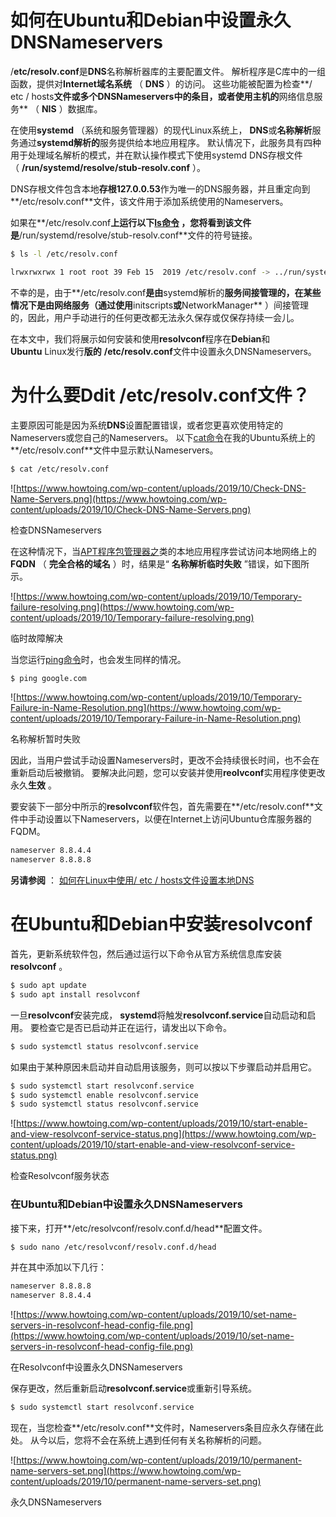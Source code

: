 # 如何在Ubuntu和Debian中设置永久DNSNameservers

/**etc/resolv.conf**是**DNS**名称解析器库的主要配置文件。 解析程序是C库中的一组函数，提供对**Internet域名系统** （ **DNS** ）的访问。 这些功能被配置为检查**/ etc / hosts**文件或多个DNSNameservers中的条目，或者使用主机的**网络信息服务** （ **NIS** ）数据库。

在使用**systemd** （系统和服务管理器）的现代Linux系统上， **DNS**或**名称解析**服务通过**systemd解析的**服务提供给本地应用程序。 默认情况下，此服务具有四种用于处理域名解析的模式，并在默认操作模式下使用systemd DNS存根文件（ **/run/systemd/resolve/stub-resolv.conf** ）。

DNS存根文件包含本地**存根127.0.0.53**作为唯一的DNS服务器，并且重定向到**/etc/resolv.conf**文件，该文件用于添加系统使用的Nameservers。

如果在**/etc/resolv.conf**上运行以下[ls命令](https://www.howtoing.com/15-basic-ls-command-examples-in-linux/) ，您将看到该文件是**/run/systemd/resolve/stub-resolv.conf**文件的符号链接。

```bash
$ ls -l /etc/resolv.conf

lrwxrwxrwx 1 root root 39 Feb 15  2019 /etc/resolv.conf -> ../run/systemd/resolve/stub-resolv.conf
```

不幸的是，由于**/etc/resolv.conf**是由**systemd解析的**服务间接管理的，在某些情况下是由网络服务（通过使用**initscripts**或**NetworkManager** ）间接管理的，因此，用户手动进行的任何更改都无法永久保存或仅保存持续一会儿。

在本文中，我们将展示如何安装和使用**resolvconf**程序在**Debian**和**Ubuntu** Linux发行**版的** **/etc/resolv.conf**文件中设置永久DNSNameservers。

# 为什么要Ddit /etc/resolv.conf文件？

主要原因可能是因为系统**DNS**设置配置错误，或者您更喜欢使用特定的Nameservers或您自己的Nameservers。 以下[cat命令](https://www.howtoing.com/13-basic-cat-command-examples-in-linux/)在我的Ubuntu系统上的**/etc/resolv.conf**文件中显示默认Nameservers。

```bash
$ cat /etc/resolv.conf
```

![https://www.howtoing.com/wp-content/uploads/2019/10/Check-DNS-Name-Servers.png](https://www.howtoing.com/wp-content/uploads/2019/10/Check-DNS-Name-Servers.png)

检查DNSNameservers

在这种情况下，当[APT程序包管理器之](https://www.howtoing.com/apt-advanced-package-command-examples-in-ubuntu/)类的本地应用程序尝试访问本地网络上的**FQDN** （ **完全合格的域名** ）时，结果是“ **名称解析临时失败** ”错误，如下图所示。

![https://www.howtoing.com/wp-content/uploads/2019/10/Temporary-failure-resolving.png](https://www.howtoing.com/wp-content/uploads/2019/10/Temporary-failure-resolving.png)

临时故障解决

当您运行[ping命令](https://www.howtoing.com/linux-ping-command-examples/)时，也会发生同样的情况。

```bash
$ ping google.com
```

![https://www.howtoing.com/wp-content/uploads/2019/10/Temporary-Failure-in-Name-Resolution.png](https://www.howtoing.com/wp-content/uploads/2019/10/Temporary-Failure-in-Name-Resolution.png)

名称解析暂时失败

因此，当用户尝试手动设置Nameservers时，更改不会持续很长时间，也不会在重新启动后被撤销。 要解决此问题，您可以安装并使用**reolvconf**实用程序使更改永久**生效** 。

要安装下一部分中所示的**resolvconf**软件包，首先需要在**/etc/resolv.conf**文件中手动设置以下Nameservers，以便在Internet上访问Ubuntu仓库服务器的FQDM。

```bash
nameserver 8.8.4.4
nameserver 8.8.8.8
```

**另请参阅** ： [如何在Linux中使用/ etc / hosts文件设置本地DNS](https://www.howtoing.com/setup-local-dns-using-etc-hosts-file-in-linux/)

# 在Ubuntu和Debian中安装resolvconf

首先，更新系统软件包，然后通过运行以下命令从官方系统信息库安装**resolvconf** 。

```bash
$ sudo apt update
$ sudo apt install resolvconf
```

一旦**resolvconf**安装完成， **systemd**将触发**resolvconf.service**自动启动和启用。 要检查它是否已启动并正在运行，请发出以下命令。

```bash
$ sudo systemctl status resolvconf.service
```

如果由于某种原因未启动并自动启用该服务，则可以按以下步骤启动并启用它。

```bash
$ sudo systemctl start resolvconf.service
$ sudo systemctl enable resolvconf.service
$ sudo systemctl status resolvconf.service
```

![https://www.howtoing.com/wp-content/uploads/2019/10/start-enable-and-view-resolvconf-service-status.png](https://www.howtoing.com/wp-content/uploads/2019/10/start-enable-and-view-resolvconf-service-status.png)

检查Resolvconf服务状态

### 在Ubuntu和Debian中设置永久DNSNameservers

接下来，打开**/etc/resolvconf/resolv.conf.d/head**配置文件。

```bash
$ sudo nano /etc/resolvconf/resolv.conf.d/head
```

并在其中添加以下几行：

```bash
nameserver 8.8.8.8 
nameserver 8.8.4.4
```

![https://www.howtoing.com/wp-content/uploads/2019/10/set-name-servers-in-resolvconf-head-config-file.png](https://www.howtoing.com/wp-content/uploads/2019/10/set-name-servers-in-resolvconf-head-config-file.png)

在Resolvconf中设置永久DNSNameservers

保存更改，然后重新启动**resolvconf.service**或重新引导系统。

```bash
$ sudo systemctl start resolvconf.service
```

现在，当您检查**/etc/resolv.conf**文件时，Nameservers条目应永久存储在此处。 从今以后，您将不会在系统上遇到任何有关名称解析的问题。

![https://www.howtoing.com/wp-content/uploads/2019/10/permanent-name-servers-set.png](https://www.howtoing.com/wp-content/uploads/2019/10/permanent-name-servers-set.png)

永久DNSNameservers